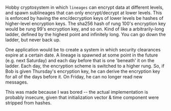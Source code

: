 Hobby cryptosystem in which `lineages` can encrypt data at different levels, and spawn sublineages that can only encrypt/decrypt at lower levels. 
This is enforced by having the enc/decryption keys of lower levels be hashes of higher-level encryption keys.
The sha256 hash of rung 100's encryption key would be rung 99's encryption key, and so on.
Kind of like a arbitrarily-long ladder, defined by the highest point and infinitely long.
You can go down the ladder, but never back up.

One application would be to create a system in which security clearances expire at a certain date. 
A lineage is spawned at some point in the future (e.g. next Saturday) and each day before that is one 'beneath' it on the ladder.
Each day, the encryption scheme is switched to a higher rung.
So, if Bob is given Thursday's encryption key, he can derive the encryption key for all of the days before it.
On Friday, he can no longer read new messages.

This was made because I was bored -- the actual implementation is probably insecure, given that initialization vector & time component were stripped from hashes.
